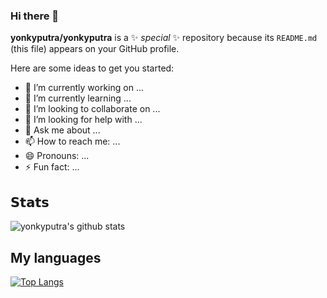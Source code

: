 ### Hi there 👋

**yonkyputra/yonkyputra** is a ✨ _special_ ✨ repository because its `README.md` (this file) appears on your GitHub profile.

Here are some ideas to get you started:

- 🔭 I’m currently working on ...
- 🌱 I’m currently learning ...
- 👯 I’m looking to collaborate on ...
- 🤔 I’m looking for help with ...
- 💬 Ask me about ...
- 📫 How to reach me: ...
- 😄 Pronouns: ...
- ⚡ Fun fact: ...

## 𝗦𝘁𝗮𝘁𝘀

![yonkyputra's github stats](https://github-readme-stats.vercel.app/api?username=yonkyputra&show_icons=true&theme=dracula&count_private=true)

## My languages

[![Top Langs](https://github-readme-stats.vercel.app/api/top-langs/?username=yonkyputra)](https://github.com/yonkyputra/yonkyputra)
